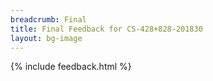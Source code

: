 ```yaml
---
breadcrumb: Final
title: Final Feedback for CS-428+828-201830
layout: bg-image
---
```

{% include feedback.html %}
